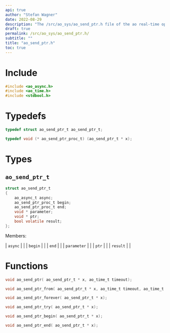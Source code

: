 ```yaml
---
api: true
author: "Stefan Wagner"
date: 2022-08-29
description: "The /src/ao_sys/ao_send_ptr.h file of the ao real-time operating system."
draft: true
permalink: /src/ao_sys/ao_send_ptr.h/
subtitle: ""
title: "ao_send_ptr.h"
toc: true
---
```


# Include

```c
#include <ao_async.h>
#include <ao_time.h>
#include <stdbool.h>
```

# Typedefs

```c
typedef struct ao_send_ptr_t ao_send_ptr_t;
```

```c
typedef void (* ao_send_ptr_proc_t) (ao_send_ptr_t * x);
```

# Types

## `ao_send_ptr_t`

```c
struct ao_send_ptr_t
{
    ao_async_t async;
    ao_send_ptr_proc_t begin;
    ao_send_ptr_proc_t end;
    void * parameter;
    void * ptr;
    bool volatile result;
};
```

Members:

| `async` | |
| `begin` | |
| `end` | |
| `parameter` | |
| `ptr` | |
| `result` | |

# Functions

```c
void ao_send_ptr( ao_send_ptr_t * x, ao_time_t timeout);
```

```c
void ao_send_ptr_from( ao_send_ptr_t * x, ao_time_t timeout, ao_time_t beginning);
```

```c
void ao_send_ptr_forever( ao_send_ptr_t * x);
```

```c
void ao_send_ptr_try( ao_send_ptr_t * x);
```

```c
void ao_send_ptr_begin( ao_send_ptr_t * x);
```

```c
void ao_send_ptr_end( ao_send_ptr_t * x);
```

